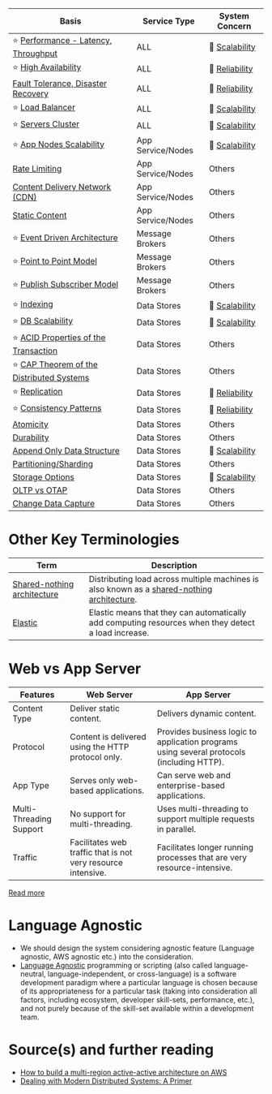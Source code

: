 
| Basis                                                                                                             | Service Type      | System Concern                                  |
|-------------------------------------------------------------------------------------------------------------------|-------------------|-------------------------------------------------|
| :star: [Performance - Latency, Throughput](Scalability/LatencyThroughput.md)                                      | ALL               | :rocket: [Scalability](Scalability)   |
| :star: [High Availability](Reliability/HighAvailability.md)                                                       | ALL               | :handshake: [Reliability](Reliability) |
| [Fault Tolerance, Disaster Recovery](Reliability/FaultTolerance.md)                                               | ALL               | :handshake: [Reliability](Reliability) |
| :star: [Load Balancer](Scalability/LoadBalancer.md)                                                               | ALL               | :rocket: [Scalability](Scalability)   |
| :star: [Servers Cluster](Scalability/ServersCluster.md)                                                           | ALL               | :rocket: [Scalability](Scalability)   |
| :star: [App Nodes Scalability](Scalability/AppNodesScalability.md)                                                | App Service/Nodes | :rocket: [Scalability](Scalability)   |
| [Rate Limiting](../12_HLDDesignProblemsUC/RateLimiterAPI/Readme.md)                                               | App Service/Nodes | Others                                          |
| [Content Delivery Network (CDN)](CDNs/CDNs.md)                                                                    | App Service/Nodes | Others                                          |
| [Static Content](CDNs/StaticContentWithCDN.md)                                                                    | App Service/Nodes | Others                                          |
| :star: [Event Driven Architecture](../1_MicroServicesSOA/EventDrivenArchitecture.md)                              | Message Brokers   | Others                                          |
| :star: [Point to Point Model](../4_MessageBrokers/Glossaries/PointToPointModel.md)                                | Message Brokers   | Others                                          |
| :star: [Publish Subscriber Model](../4_MessageBrokers/Glossaries/PubSubModel.md)                                  | Message Brokers   | Others                                          |
| :star: [Indexing](../3_DatabaseServices/DataStructuresDB/Indexing/Readme.md)                                  | Data Stores       | :rocket: [Scalability](Scalability)   |
| :star: [DB Scalability](../3_DatabaseServices/Glossaries/ScalabilityDB.md)                                    | Data Stores       | :rocket: [Scalability](Scalability)   |
| :star: [ACID Properties of the Transaction](../3_DatabaseServices/Glossaries/ACIDTransactions/Readme.md)      | Data Stores       | Others                                          |
| :star: [CAP Theorem of the Distributed Systems](../3_DatabaseServices/Glossaries/PACELCTheorem/CAPTheorem.md) | Data Stores       | Others                                          |
| :star: [Replication](../3_DatabaseServices/Glossaries/Consistency&Replication/Replication.md)                 | Data Stores       | :handshake: [Reliability](Reliability) |
| :star: [Consistency Patterns](../3_DatabaseServices/Glossaries/Consistency&Replication/Readme.md)             | Data Stores       | :handshake: [Reliability](Reliability) |
| [Atomicity](../3_DatabaseServices/Glossaries/ACIDTransactions/Atomicity.md)                                   | Data Stores       | Others                                          |
| [Durability](../3_DatabaseServices/Glossaries/ACIDTransactions/Durability.md)                                 | Data Stores       | Others                                          |
| [Append Only Data Structure](../3_DatabaseServices/DataStructuresDB/AppendOnlyProperty.md)                    | Data Stores       | :rocket: [Scalability](Scalability)   |
| [Partitioning/Sharding](../3_DatabaseServices/Glossaries/PartioningSharding.md)                               | Data Stores       | Others                                          |
| [Storage Options](../3_DatabaseServices/Glossaries/StorageOptions.md)                                         | Data Stores       | :rocket: [Scalability](Scalability)   |
| [OLTP vs OTAP](../3_DatabaseServices/Glossaries/OLTPvsOTAP.md)                                                | Data Stores       | Others                                          |
| [Change Data Capture](../3_DatabaseServices/Glossaries/ChangeDataCapture.md)                                  | Data Stores       | Others                                          |

# Other Key Terminologies

| Term                                                                                     | Description                                                                                                                                             |
|------------------------------------------------------------------------------------------|---------------------------------------------------------------------------------------------------------------------------------------------------------|
| [Shared-nothing architecture](https://en.wikipedia.org/wiki/Shared-nothing_architecture) | Distributing load across multiple machines is also known as a [shared-nothing architecture](https://en.wikipedia.org/wiki/Shared-nothing_architecture). |
| [Elastic](https://www.merriam-webster.com/dictionary/elastic)                            | Elastic means that they can automatically add computing resources when they detect a load increase.                                                     |

# Web vs App Server

| Features                | Web Server                                                   | App Server                                                                                |
|-------------------------|--------------------------------------------------------------|-------------------------------------------------------------------------------------------|
| Content Type            | Deliver static content.                                      | Delivers dynamic content.                                                                 |
| Protocol                | Content is delivered using the HTTP protocol only.           | Provides business logic to application programs using several protocols (including HTTP). |
| App Type                | Serves only web-based applications.                          | Can serve web and enterprise-based applications.                                          |
| Multi-Threading Support | No support for multi-threading.                              | Uses multi-threading to support multiple requests in parallel.                            |
| Traffic                 | Facilitates web traffic that is not very resource intensive. | Facilitates longer running processes that are very resource-intensive.                    |

[Read more](https://www.educative.io/answers/web-server-vs-application-server)

# Language Agnostic
- We should design the system considering agnostic feature (Language agnostic, AWS agnostic etc.) into the consideration.
- [Language Agnostic](https://en.wikipedia.org/wiki/Language-agnostic) programming or scripting (also called language-neutral, language-independent, or cross-language) is a software development paradigm where a particular language is chosen because of its appropriateness for a particular task (taking into consideration all factors, including ecosystem, developer skill-sets, performance, etc.), and not purely because of the skill-set available within a development team.

# Source(s) and further reading
- [How to build a multi-region active-active architecture on AWS](https://acloudguru.com/blog/engineering/why-and-how-do-we-build-a-multi-region-active-active-architecture)
- [Dealing with Modern Distributed Systems: A Primer](https://thinkingoutcloud.org/2021/01/19/dealing-with-modern-distributed-systems-a-primer/)


